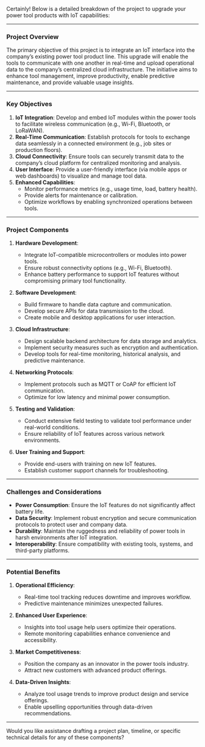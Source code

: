Certainly! Below is a detailed breakdown of the project to upgrade your power tool products with IoT capabilities:

---

### **Project Overview**
The primary objective of this project is to integrate an IoT interface into the company’s existing power tool product line. This upgrade will enable the tools to communicate with one another in real-time and upload operational data to the company’s centralized cloud infrastructure. The initiative aims to enhance tool management, improve productivity, enable predictive maintenance, and provide valuable usage insights.

---

### **Key Objectives**
1. **IoT Integration**: Develop and embed IoT modules within the power tools to facilitate wireless communication (e.g., Wi-Fi, Bluetooth, or LoRaWAN).
2. **Real-Time Communication**: Establish protocols for tools to exchange data seamlessly in a connected environment (e.g., job sites or production floors).
3. **Cloud Connectivity**: Ensure tools can securely transmit data to the company’s cloud platform for centralized monitoring and analysis.
4. **User Interface**: Provide a user-friendly interface (via mobile apps or web dashboards) to visualize and manage tool data.
5. **Enhanced Capabilities**:
   - Monitor performance metrics (e.g., usage time, load, battery health).
   - Provide alerts for maintenance or calibration.
   - Optimize workflows by enabling synchronized operations between tools.

---

### **Project Components**
1. **Hardware Development**:
   - Integrate IoT-compatible microcontrollers or modules into power tools.
   - Ensure robust connectivity options (e.g., Wi-Fi, Bluetooth).
   - Enhance battery performance to support IoT features without compromising primary tool functionality.

2. **Software Development**:
   - Build firmware to handle data capture and communication.
   - Develop secure APIs for data transmission to the cloud.
   - Create mobile and desktop applications for user interaction.

3. **Cloud Infrastructure**:
   - Design scalable backend architecture for data storage and analytics.
   - Implement security measures such as encryption and authentication.
   - Develop tools for real-time monitoring, historical analysis, and predictive maintenance.

4. **Networking Protocols**:
   - Implement protocols such as MQTT or CoAP for efficient IoT communication.
   - Optimize for low latency and minimal power consumption.

5. **Testing and Validation**:
   - Conduct extensive field testing to validate tool performance under real-world conditions.
   - Ensure reliability of IoT features across various network environments.

6. **User Training and Support**:
   - Provide end-users with training on new IoT features.
   - Establish customer support channels for troubleshooting.

---

### **Challenges and Considerations**
- **Power Consumption**: Ensure the IoT features do not significantly affect battery life.
- **Data Security**: Implement robust encryption and secure communication protocols to protect user and company data.
- **Durability**: Maintain the ruggedness and reliability of power tools in harsh environments after IoT integration.
- **Interoperability**: Ensure compatibility with existing tools, systems, and third-party platforms.

---

### **Potential Benefits**
1. **Operational Efficiency**:
   - Real-time tool tracking reduces downtime and improves workflow.
   - Predictive maintenance minimizes unexpected failures.

2. **Enhanced User Experience**:
   - Insights into tool usage help users optimize their operations.
   - Remote monitoring capabilities enhance convenience and accessibility.

3. **Market Competitiveness**:
   - Position the company as an innovator in the power tools industry.
   - Attract new customers with advanced product offerings.

4. **Data-Driven Insights**:
   - Analyze tool usage trends to improve product design and service offerings.
   - Enable upselling opportunities through data-driven recommendations.

---

Would you like assistance drafting a project plan, timeline, or specific technical details for any of these components?